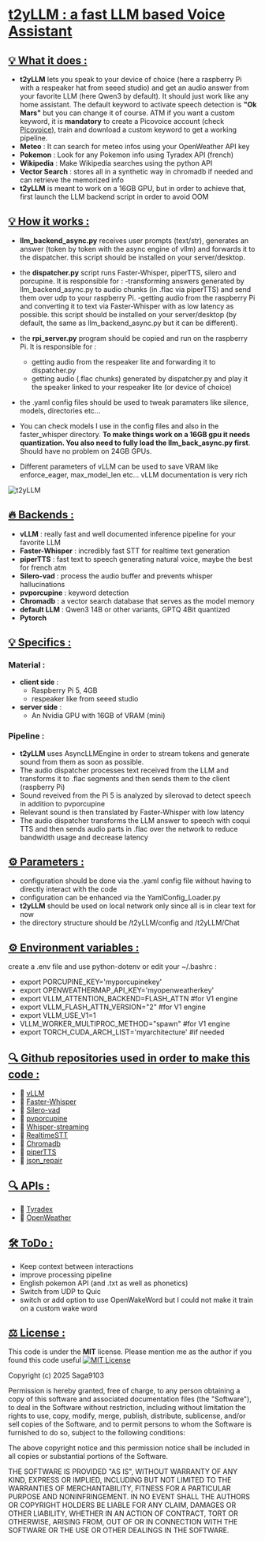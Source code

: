 # <u>**t2yLLM : a fast LLM based Voice Assistant**</u>


## <u>💡 What it does :</u>

- **t2yLLM** lets you speak to your device of choice (here a raspberry Pi with a respeaker hat from seeed studio)
and get an audio answer from your favorite LLM (here Qwen3 by default).
It should just work like any home assistant.
The default keyword to activate speech detection is **"Ok Mars"**
but you can change it of course.
ATM if you want a custom keyword, it is **mandatory** to create a Picovoice account (check [Picovoice](https://picovoice.ai/)), train and download a custom keyword to get a working pipeline.
- **Meteo** : It can search for meteo infos using your OpenWeather API key
- **Pokemon** : Look for any Pokemon info using Tyradex API (french)
- **Wikipedia** : Make Wikipedia searches using the python API
- **Vector Search** : stores all in a synthetic way in chromadb if needed and can retrieve the memorized info
- **t2yLLM** is meant to work on a 16GB GPU, but in order to achieve that, first launch the LLM backend script in order to avoid OOM

## <u>💡 How it works : </u>

- **llm_backend_async.py** receives user prompts (text/str), generates an answer
  (token by token with the async engine of vllm) and forwards it to the dispatcher.
  this script should be installed on your server/desktop.
  
- the **dispatcher.py** script runs Faster-Whisper, piperTTS, silero and porcupine. It is responsible for :
  -transforming answers generated by llm_backend_async.py to audio chunks (in .flac via piperTTS) and send them over udp to your
  raspberry Pi.
  -getting audio from the raspberry Pi and converting it to text via Faster-Whisper with as low latency as possible.
  this script should be installed on your server/desktop (by default, the same as llm_backend_async.py but it can be different).
  
- the **rpi_server.py** program should be copied and run on the raspberry Pi. It is responsible for :
  - getting audio from the respeaker lite and forwarding it to dispatcher.py
  - getting audio (.flac chunks) generated by dispatcher.py and play it the speaker linked to your respeaker lite (or device of choice)
  
- the .yaml config files should be used to tweak paramaters like silence, models, directories etc...

- You can check models I use in the config files and also in the faster_whisper directory. **To make things work on a 16GB gpu 
it needs quantization. You also need to fully load the llm_back_async.py first**. Should have no problem on 24GB GPUs.

- Different parameters of vLLM can be used to save VRAM like enforce_eager, max_model_len etc... vLLM documentation is very rich

![t2yLLM](https://github.com/user-attachments/assets/21c1988d-dd92-48d8-8632-fe34aa4b4188)



## <u>🔥 Backends :</u>

- **vLLM** : really fast and well documented inference pipeline for your favorite LLM
- **Faster-Whisper** : incredibly fast STT for realtime text generation
- **piperTTS** : fast text to speech generating natural voice, maybe the best for french atm
- **Silero-vad** : process the audio buffer and prevents whisper hallucinations
- **pvporcupine** : keyword detection
- **Chromadb** : a vector search database that serves as the model memory
- **default LLM** : Qwen3 14B or other variants, GPTQ 4Bit quantized
- **Pytorch**

## <u>💡 Specifics :</u>

###  Material :
  - **client side** :
    - Raspberry Pi 5, 4GB
    - respeaker like from seeed studio
  - **server side** :
    - An Nvidia GPU with 16GB of VRAM (mini)

###  Pipeline :
  - **t2yLLM** uses AsyncLLMEngine in order to stream tokens and generate sound from them as soon as possible.
  - The audio dispatcher processes text received from the LLM and transforms it to .flac segments and then
    sends them to the client (raspberry Pi)
  - Sound reveived from the Pi 5 is analyzed by silerovad to detect speech in addition to pvporcupine
  - Relevant sound is then translated by Faster-Whisper with low latency
  - The audio dispatcher transforms the LLM answer to speech with coqui TTS and then sends audio parts in .flac
    over the network to reduce bandwidth usage and decrease latency

## <u>⚙️ Parameters :</u>

- configuration should be done via the .yaml config file without having to directly interact with the code
- configuration can be enhanced via the YamlConfig_Loader.py
- **t2yLLM** should be used on local network only since all is in clear text for now
- the directory structure should be /t2yLLM/config and /t2yLLM/Chat

## <u>⚙️ Environment variables :</u>

create a .env file and use python-dotenv or edit your ~/.bashrc :

- export PORCUPINE_KEY='myporcupinekey'
- export OPENWEATHERMAP_API_KEY='myopenweatherkey'
- export VLLM_ATTENTION_BACKEND=FLASH_ATTN #for V1 engine
- export VLLM_FLASH_ATTN_VERSION="2"       #for V1 engine
- export VLLM_USE_V1=1
- VLLM_WORKER_MULTIPROC_METHOD="spawn" #for V1 engine
- export TORCH_CUDA_ARCH_LIST='myarchitecture' #if needed


## <u>🔍 Github repositories used in order to make this code : </u>

- 🔗 [vLLM](https://github.com/vllm-project/vllm)
- 🔗 [Faster-Whisper](https://github.com/SYSTRAN/faster-whisper)
- 🔗 [Silero-vad](https://github.com/snakers4/silero-vad)
- 🔗 [pvporcupine](https://github.com/Picovoice/porcupine)
- 🔗 [Whisper-streaming](https://github.com/ufal/whisper_streaming)
- 🔗 [RealtimeSTT](https://github.com/KoljaB/RealtimeSTT)
- 🔗 [Chromadb](https://github.com/chroma-core/chroma)
- 🔗 [piperTTS](https://github.com/rhasspy/piper)
- 🔗 [json_repair](https://github.com/mangiucugna/json_repair)

## <u>🔍 APIs :</u>

- 🔗 [Tyradex](https://tyradex.vercel.app/)
- 🔗 [OpenWeather](https://openweathermap.org/)

## <u>🛠️ ToDo : </u>

- Keep context between interactions
- improve processing pipeline
- English pokemon API (and .txt as well as phonetics)
- Switch from UDP to Quic
- switch or add option to use OpenWakeWord but I could not make it train on a custom wake word

## <u>⚖️ License :</u>

This code is under the **MIT** license. Please mention me as the author if you found this code useful
  [![MIT License](https://img.shields.io/badge/license-MIT-green)](https://opensource.org/licenses/MIT)

Copyright (c) 2025 Saga9103

Permission is hereby granted, free of charge, to any person obtaining a copy
of this software and associated documentation files (the "Software"), to deal
in the Software without restriction, including without limitation the rights
to use, copy, modify, merge, publish, distribute, sublicense, and/or sell
copies of the Software, and to permit persons to whom the Software is
furnished to do so, subject to the following conditions:

The above copyright notice and this permission notice shall be included in all
copies or substantial portions of the Software.

THE SOFTWARE IS PROVIDED "AS IS", WITHOUT WARRANTY OF ANY KIND, EXPRESS OR
IMPLIED, INCLUDING BUT NOT LIMITED TO THE WARRANTIES OF MERCHANTABILITY,
FITNESS FOR A PARTICULAR PURPOSE AND NONINFRINGEMENT. IN NO EVENT SHALL THE
AUTHORS OR COPYRIGHT HOLDERS BE LIABLE FOR ANY CLAIM, DAMAGES OR OTHER
LIABILITY, WHETHER IN AN ACTION OF CONTRACT, TORT OR OTHERWISE, ARISING FROM,
OUT OF OR IN CONNECTION WITH THE SOFTWARE OR THE USE OR OTHER DEALINGS IN THE
SOFTWARE.
